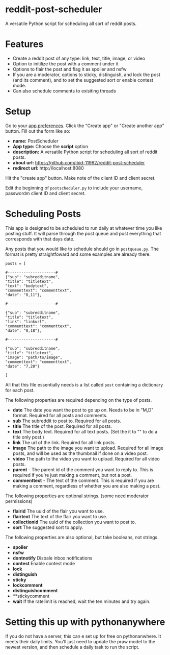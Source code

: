 # reddit-post-scheduler
A versatile Python script for scheduling all sort of reddit posts.

# Features

- Create a reddit post of any type: link, text, title, image, or video
- Option to initilize the post with a comment under it
- Options to flair the post and flag it as spoiler and nsfw
- If you are a moderator, options to sticky, distinguish, and lock the post (and its comment), and to set the suggested sort or enable contest mode.
- Can also schedule comments to exisiting threads

# Setup

Go to your [app preferences](https://www.reddit.com/prefs/apps). Click the "Create app" or "Create another app" button. Fill out the form like so:

- **name:** PostScheduler
- **App type:** Choose the **script** option
- **description:** A versatile Python script for scheduling all sort of reddit posts.
- **about url:** https://github.com/ibid-11962/reddit-post-scheduler
- **redirect url:** http://localhost:8080

Hit the "create app" button. Make note of the client ID and client secret.

Edit the beginning of `postscheduler.py` to include your username, passwordm client ID and client secret.

# Scheduling Posts

This app is designed to be scheduled to run daily at whatever time you like posting stuff. It will parse through the post queue and post everything that corresponds with that days date.

Any posts that you would like to schedule should go in `postqueue.py`. The format is pretty straightfoward and some examples are already there.

```
posts = [

#---------------------#
{"sub": "subredditname",
"title": "titletext",
"text": "bodytext",
"commenttext": "commenttext",
"date": "8,11"},

#---------------------#

{"sub": "subredditname",
"title": "titletext",
"link": "linkurl",
"commenttext": "commenttext",
"date": "8,18"},

#---------------------#

{"sub": "subredditname",
"title": "titletext",
"image": "path/to/image",
"commenttext": "commenttext",
"date": "7,20"}

]
```

All that this file essentially needs is a list called `post` containing a dictionary for each post.

The following properties are required depending on the type of posts.

- **date** The date you want the post to go up on. Needs to be in "M,D" format. Required for all posts and comments. 
- **sub** The subreddit to post to. Required for all posts.
- **title** The title of the post. Required for all posts.
- **text** The body text. Required for all text posts. (Set the it to "" to do a title only post.)
- **link** The url of the link. Required for all link posts.
- **image** The path to the image you want to upload. Required for all image posts, and will be used as the thumbnail if done on a video post.
- **video** The path to the video you want to upload. Required for all video posts.
- **parent** - The parent id of the comment you want to reply to. This is required if you're just making a comment, but not a post.
- **commenttext** - The text of the comment. This is required if you are making a comment, regardless of whether you are also making a post.

The following properties are optional strings. (some need moderator permissions)

- **flairid** The uuid of the flair you want to use.
- **flairtext** The text of the flair you want to use.
- **collectionid** The uuid of the collection you want to post to.
- **sort** The suggested sort to apply.

The following properties are also optional, but take booleans, not strings.


- **spoiler** 
- **nsfw** 
- **dontnotify** Disbale inbox notifications
- **contest** Enable contest mode
- **lock** 
- **distinguish** 
- **sticky** 
- **lockcomment** 
- **distinguishcomment** 
- **stickycomment
- **wait** If the ratelimit is reached, wait the ten minutes and try again.

# Setting this up with pythonanywhere

If you do not have a server, this can e set up for free on pythonanwhere. It meets their daily limits. You'll just need to update the praw model to the newest version, and then schedule a daily task to run the script.

